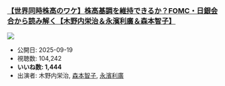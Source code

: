 ### [【世界同時株高のワケ】株高基調を維持できるか？FOMC・日銀会合から読み解く【木野内栄治＆永濱利廣＆森本智子】](https://www.youtube.com/watch?v=Bm2aWKt4EVY)
[![](https://img.youtube.com/vi/Bm2aWKt4EVY/sddefault.jpg)](https://www.youtube.com/watch?v=Bm2aWKt4EVY)
-   公開日: 2025-09-19
-   視聴数: 104,242
-   **いいね数: 1,444**
-   出演者: 木野内栄治, [森本智子](/rehacq_fan/people/森本智子 "wikilink"), [永濱利廣](/rehacq_fan/people/永濱利廣 "wikilink")
